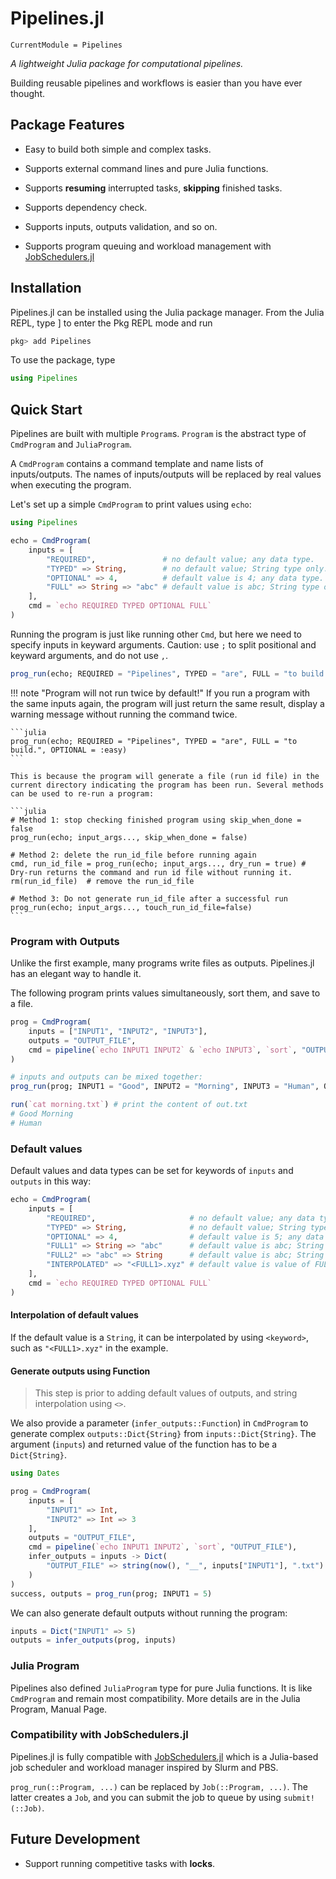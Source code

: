 # Pipelines.jl

```@meta
CurrentModule = Pipelines
```

*A lightweight Julia package for computational pipelines.*

Building reusable pipelines and workflows is easier than you have ever thought.

## Package Features

- Easy to build both simple and complex tasks.

- Supports external command lines and pure Julia functions.

- Supports **resuming** interrupted tasks, **skipping** finished tasks.

- Supports dependency check.

- Supports inputs, outputs validation, and so on.

- Supports program queuing and workload management with [JobSchedulers.jl](https://github.com/cihga39871/JobSchedulers.jl)

## Installation

Pipelines.jl can be installed using the Julia package manager. From the Julia REPL, type ] to enter the Pkg REPL mode and run

```julia
pkg> add Pipelines
```

To use the package, type

```julia
using Pipelines
```

## Quick Start

Pipelines are built with multiple `Program`s. `Program` is the abstract type of `CmdProgram` and `JuliaProgram`.

A `CmdProgram` contains a command template and name lists of inputs/outputs. The names of inputs/outputs will be replaced by real values when executing the program.

Let's set up a simple `CmdProgram` to print values using `echo`:

```julia
using Pipelines

echo = CmdProgram(
    inputs = [
        "REQUIRED",               # no default value; any data type.
        "TYPED" => String,        # no default value; String type only.
        "OPTIONAL" => 4,          # default value is 4; any data type.
        "FULL" => String => "abc" # default value is abc; String type only.
    ],
    cmd = `echo REQUIRED TYPED OPTIONAL FULL`   
)
```

Running the program is just like running other `Cmd`,  but here we need to specify inputs in keyward arguments. Caution: use `;` to split positional and keyward arguments, and do not use `,`.

```julia
prog_run(echo; REQUIRED = "Pipelines", TYPED = "are", FULL = "to build.", OPTIONAL = :easy)
```

!!! note "Program will not run twice by default!"
    If you run a program with the same inputs again, the program will just return the same result, display a warning message without running the command twice.

    ```julia
    prog_run(echo; REQUIRED = "Pipelines", TYPED = "are", FULL = "to build.", OPTIONAL = :easy)
    ```

    This is because the program will generate a file (run id file) in the current directory indicating the program has been run. Several methods can be used to re-run a program:

    ```julia
    # Method 1: stop checking finished program using skip_when_done = false
    prog_run(echo; input_args..., skip_when_done = false)

    # Method 2: delete the run_id_file before running again
    cmd, run_id_file = prog_run(echo; input_args..., dry_run = true) # Dry-run returns the command and run id file without running it.
    rm(run_id_file)  # remove the run_id_file

    # Method 3: Do not generate run_id_file after a successful run
    prog_run(echo; input_args..., touch_run_id_file=false)
    ```

### Program with Outputs

Unlike the first example, many programs write files as outputs. Pipelines.jl has an elegant way to handle it.

The following program prints values simultaneously, sort them, and save to a file.

```julia
prog = CmdProgram(
    inputs = ["INPUT1", "INPUT2", "INPUT3"],
    outputs = "OUTPUT_FILE",
    cmd = pipeline(`echo INPUT1 INPUT2` & `echo INPUT3`, `sort`, "OUTPUT_FILE")
)

# inputs and outputs can be mixed together:
prog_run(prog; INPUT1 = "Good", INPUT2 = "Morning", INPUT3 = "Human", OUTPUT_FILE = "morning.txt")

run(`cat morning.txt`) # print the content of out.txt
# Good Morning
# Human
```

### Default values

Default values and data types can be set for keywords of `inputs` and `outputs` in this way:

```julia
echo = CmdProgram(
    inputs = [
        "REQUIRED",                     # no default value; any data type.
        "TYPED" => String,              # no default value; String type only.
        "OPTIONAL" => 4,                # default value is 5; any data type.
        "FULL1" => String => "abc"      # default value is abc; String type only.
        "FULL2" => "abc" => String      # default value is abc; String type only.
        "INTERPOLATED" => "<FULL1>.xyz" # default value is value of FULL1 * ".xyz".
    ],
    cmd = `echo REQUIRED TYPED OPTIONAL FULL`   
)
```

#### Interpolation of default values

If the default value is a `String`, it can be interpolated by using `<keyword>`, such as `"<FULL1>.xyz"` in the example.

#### Generate outputs using Function

> This step is prior to adding default values of outputs, and string interpolation using `<>`.

We also provide a parameter (`infer_outputs::Function`) in `CmdProgram` to generate complex `outputs::Dict{String}` from `inputs::Dict{String}`. The argument (`inputs`) and returned value of the function has to be a `Dict{String}`.

```julia
using Dates

prog = CmdProgram(
    inputs = [
        "INPUT1" => Int,
        "INPUT2" => Int => 3
    ],
    outputs = "OUTPUT_FILE",
    cmd = pipeline(`echo INPUT1 INPUT2`, `sort`, "OUTPUT_FILE"),
    infer_outputs = inputs -> Dict(
        "OUTPUT_FILE" => string(now(), "__", inputs["INPUT1"], ".txt")
    )
)
success, outputs = prog_run(prog; INPUT1 = 5)
```

We can also generate default outputs without running the program:

```julia
inputs = Dict("INPUT1" => 5)
outputs = infer_outputs(prog, inputs)
```

### Julia Program

Pipelines also defined `JuliaProgram` type for pure Julia functions. It is like `CmdProgram` and remain most compatibility. More details are in the Julia Program, Manual Page.

### Compatibility with JobSchedulers.jl

Pipelines.jl is fully compatible with [JobSchedulers.jl](https://github.com/cihga39871/JobSchedulers.jl) which is a Julia-based job scheduler and workload manager inspired by Slurm and PBS.

`prog_run(::Program, ...)` can be replaced by `Job(::Program, ...)`. The latter creates a `Job`, and you can submit the job to queue by using `submit!(::Job)`.

## Future Development

- Support running competitive tasks with **locks**.
